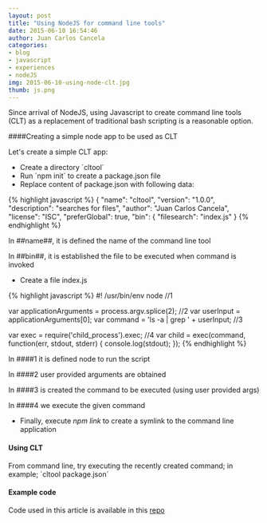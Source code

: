 ```yaml
---
layout: post
title: "Using NodeJS for command line tools"
date: 2015-06-10 16:54:46
author: Juan Carlos Cancela
categories: 
- blog 
- javascript
- experiences
- nodeJS
img: 2015-06-10-using-node-clt.jpg
thumb: js.png
---
```


Since arrival of NodeJS, using Javascript to create command line tools (CLT) as a replacement of traditional bash 
scripting is a reasonable option.
 
 
####Creating a simple node app to be used as CLT

Let's create a simple CLT app:
 
 * Create a directory ´cltool´
 * Run ´npm init´ to create a package.json file
 * Replace content of package.json with following data:
 
 {% highlight javascript %}
  {
   "name": "cltool",
   "version": "1.0.0",
   "description": "searches for files",
   "author": "Juan Carlos Cancela",
   "license": "ISC",
   "preferGlobal": true,
   "bin": {
     "filesearch": "index.js"
   }
 {% endhighlight %}
 
 In ##name##, it is defined the name of the command line tool
 
 In ##bin##, it is established the file to be executed when command is invoked
 
 * Create a file index.js
 
 {% highlight javascript %}
   #! /usr/bin/env node  //1
 
   var applicationArguments = process.argv.splice(2); //2
   var userInput = applicationArguments[0];
   var command = 'ls -a | grep ' + userInput; //3
 
   var exec = require('child_process').exec; //4
   var child = exec(command, function(err, stdout, stderr) { 
     console.log(stdout);
   });
 {% endhighlight %}
 
 In ####1 it is defined node to run the script
 
 In ####2 user provided arguments are obtained
 
 In ####3 is created the command to be executed (using user provided args)
 
 In ####4 we execute the given command
 
 
 * Finally, execute *npm link* to create a symlink to the command line application
 

#### Using CLT

From command line, try executing the recently created command; in example; ´cltool package.json´
 
 
#### Example code 

Code used in this article is available in this [repo](https://github.com/juancancela/jcw-clnt)





